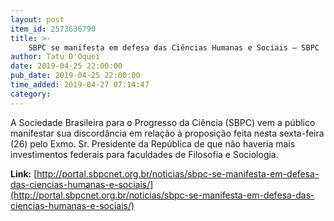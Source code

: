 ```yaml
---
layout: post
item_id: 2573636790
title: >-
    SBPC se manifesta em defesa das Ciências Humanas e Sociais – SBPC
author: Tatu D'Oquei
date: 2019-04-25 22:00:00
pub_date: 2019-04-25 22:00:00
time_added: 2019-04-27 07:14:47
category: 
---
```


A Sociedade Brasileira para o Progresso da Ciência (SBPC) vem a público  manifestar sua discordância em relação à proposição feita nesta sexta-feira (26) pelo Exmo. Sr. Presidente da República de que não haveria mais investimentos federais para faculdades de Filosofia e Sociologia.

**Link:** [http://portal.sbpcnet.org.br/noticias/sbpc-se-manifesta-em-defesa-das-ciencias-humanas-e-sociais/](http://portal.sbpcnet.org.br/noticias/sbpc-se-manifesta-em-defesa-das-ciencias-humanas-e-sociais/)

